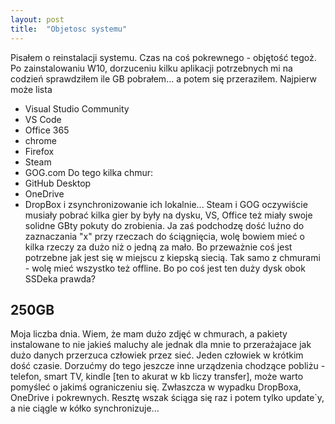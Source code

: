 ```yaml
---
layout: post
title:  "Objetosc systemu"
---
```

Pisałem o reinstalacji systemu. Czas na coś pokrewnego - objętość tegoż.
Po zainstalowaniu W10, dorzuceniu kilku aplikacji potrzebnych mi na codzień sprawdziłem ile GB pobrałem... a potem się przeraziłem. Najpierw może lista
* Visual Studio Community
* VS Code
* Office 365
* chrome
* Firefox
* Steam
* GOG.com
Do tego kilka chmur:
* GitHub Desktop
* OneDrive
* DropBox
i zsynchronizowanie ich lokalnie...
Steam i GOG oczywiście musiały pobrać kilka gier by były na dysku, VS, Office też miały swoje solidne GBty pokuty do zrobienia. Ja zaś podchodzę dość luźno do zaznaczania "x" przy rzeczach do ściągnięcia, wolę bowiem mieć o kilka rzeczy za dużo niż o jedną za mało. Bo przeważnie coś jest potrzebne jak jest się w miejscu z kiepską siecią. Tak samo z chmurami - wolę mieć wszystko też offline. Bo po coś jest ten duży dysk obok SSDeka prawda?
 ##  250GB  ## 
Moja liczba dnia. Wiem, że mam dużo zdjęć w chmurach, a pakiety instalowane to nie jakieś maluchy ale jednak dla mnie to przerażajace jak dużo danych przerzuca człowiek przez sieć. Jeden człowiek w krótkim dość czasie. Dorzućmy do tego jeszcze inne urządzenia chodzące  pobliżu - telefon, smart TV, kindle [ten to akurat w kb liczy transfer], może warto pomyśleć o jakimś ograniczeniu się. Zwłaszcza w wypadku DropBoxa, OneDrive i pokrewnych. Resztę wszak ściąga się raz i potem tylko update`y, a nie ciągle w kółko synchronizuje...